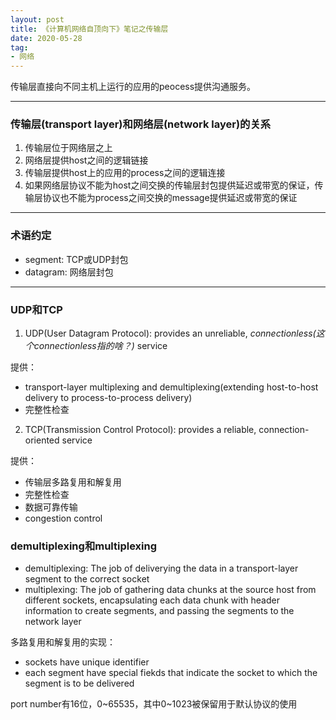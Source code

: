 ```yaml
---
layout: post
title: 《计算机网络自顶向下》笔记之传输层
date: 2020-05-28
tag: 
- 网络
---
```


传输层直接向不同主机上运行的应用的peocess提供沟通服务。


<!-- more -->

---

### 传输层(transport layer)和网络层(network layer)的关系

1. 传输层位于网络层之上
2. 网络层提供host之间的逻辑链接
3. 传输层提供host上的应用的process之间的逻辑连接
4. 如果网络层协议不能为host之间交换的传输层封包提供延迟或带宽的保证，传输层协议也不能为process之间交换的message提供延迟或带宽的保证

---

### 术语约定

- segment: TCP或UDP封包
- datagram: 网络层封包

---

### UDP和TCP

1. UDP(User Datagram Protocol): provides an unreliable, *connectionless(这个connectionless指的啥？)* service

  提供：
  - transport-layer multiplexing and demultiplexing(extending host-to-host delivery to process-to-process delivery)
  - 完整性检查
  
2. TCP(Transmission Control Protocol): provides a reliable, connection-oriented service
   
  提供：
  - 传输层多路复用和解复用
  - 完整性检查
  - 数据可靠传输
  - congestion control

### demultiplexing和multiplexing

- demultiplexing: The job of deliverying the data in a transport-layer segment to the correct socket
- multiplexing: The job of gathering data chunks at the source host from different sockets, encapsulating each data chunk with header information to create segments, and passing the segments to the network layer

多路复用和解复用的实现：

- sockets have unique identifier
- each segment have special fiekds that indicate the socket to which the segment is to be delivered

port number有16位，0~65535，其中0~1023被保留用于默认协议的使用